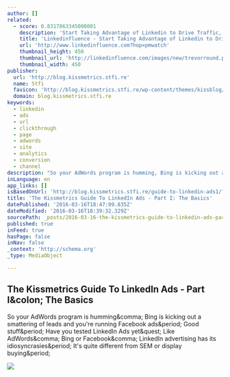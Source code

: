```yaml
---
author: []
related:
  - score: 0.8317863345000001
    description: 'Start Taking Advantage of Linkedin to Drive Traffic, Generate Leads and Boost Your Revenue'
    title: 'Linkedinfluence - Start Taking Advantage of Linkedin to Drive Traffic, Generate Leads and Boost Your Revenue'
    url: 'http://www.linkedinfluence.com?hop=pmwatch'
    thumbnail_height: 450
    thumbnail_url: 'http://linkedinfluence.com/images/new/trevorround.png'
    thumbnail_width: 450
publisher:
  url: 'http://blog.kissmetrics.stfi.re'
  name: Stfi
  favicon: 'http://blog.kissmetrics.stfi.re/wp-content/themes/kissblog/images/favicon.ico'
  domain: blog.kissmetrics.stfi.re
keywords:
  - linkedin
  - ads
  - url
  - clickthrough
  - page
  - adwords
  - site
  - analytics
  - conversion
  - channel
description: "So your AdWords program is humming, Bing is kicking out a smattering of leads and you're running Facebook ads. Good stuff. Have you tested LinkedIn Ads yet? Like AdWords, Bing or Facebook, LinkedIn advertising has its idiosyncrasies. It's quite different from SEM or display buying."
inLanguage: en
app_links: []
isBasedOnUrl: 'http://blog.kissmetrics.stfi.re/guide-to-linkedin-ads1/?sf=yblbnw'
title: 'The Kissmetrics Guide To LinkedIn Ads - Part I: The Basics'
datePublished: '2016-03-16T18:47:09.835Z'
dateModified: '2016-03-16T18:39:32.329Z'
sourcePath: _posts/2016-03-16-the-kissmetrics-guide-to-linkedin-ads-part-i-the-basics.md
published: true
inFeed: true
hasPage: false
inNav: false
_context: 'http://schema.org'
_type: MediaObject

---
```

<article style=""><h1>The Kissmetrics Guide To LinkedIn Ads - Part I&amp;colon; The Basics</h1><p>So your AdWords program is humming&amp;comma; Bing is kicking out a smattering of leads and you're running Facebook ads&amp;period; Good stuff&amp;period; Have you tested LinkedIn Ads yet&amp;quest; Like AdWords&amp;comma; Bing or Facebook&amp;comma; LinkedIn advertising has its idiosyncrasies&amp;period; It's quite different from SEM or display buying&amp;period;</p><img src="http://blog.kissmetrics.com/wp-content/uploads/2015/10/open-graph-logo.jpg" /></article>